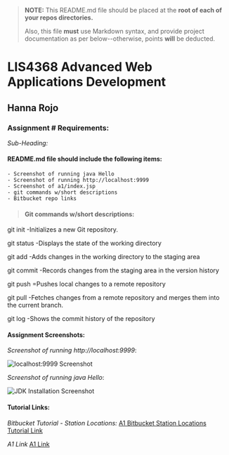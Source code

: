 > **NOTE:** This README.md file should be placed at the **root of each of your repos directories.**
>
>Also, this file **must** use Markdown syntax, and provide project documentation as per below--otherwise, points **will** be deducted.
>

# LIS4368 Advanced Web Applications Development

## Hanna Rojo

### Assignment # Requirements:

*Sub-Heading:*


#### README.md file should include the following items:

    - Screenshot of running java Hello
    - Screenshot of running http://localhost:9999 
    - Screenshot of a1/index.jsp
    - git commands w/short descriptions
    - Bitbucket repo links

>
> #### Git commands w/short descriptions:

git init
-Initializes a new Git repository. 

git status
-Displays the state of the working directory

git add
-Adds changes in the working directory to the staging area

git commit
-Records changes from the staging area in the version history

git push
=Pushes local changes to a remote repository

git pull
-Fetches changes from a remote repository and merges them into the current branch.

git log
-Shows the commit history of the repository


#### Assignment Screenshots:

*Screenshot of running http://localhost:9999*:

![localhost:9999 Screenshot](C:/Users/hanna/repos/lis4368/A1/javaHello.png)

*Screenshot of running java Hello*:

![JDK Installation Screenshot](C:/Users/hanna/repos/lis4368/A1/localhost9999.png)



#### Tutorial Links:

*Bitbucket Tutorial - Station Locations:*
[A1 Bitbucket Station Locations Tutorial Link](https://bitbucket.org/hsr21a726/bitbucketstationlocations/src/main/)

*A1 Link*
[A1 Link](https://bitbucket.org/hsr21a726/lis4368/src/master/A1/)
